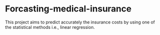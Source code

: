 # Forcasting-medical-insurance
This project aims to predict accurately the insurance costs by using one of the statistical methods i.e., linear regression.
